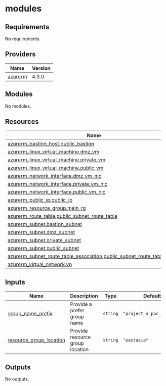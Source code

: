 # modules

<!-- BEGINNING OF PRE-COMMIT-OPENTOFU DOCS HOOK -->
## Requirements

No requirements.

## Providers

| Name | Version |
|------|---------|
| <a name="provider_azurerm"></a> [azurerm](#provider\_azurerm) | 4.3.0 |

## Modules

No modules.

## Resources

| Name | Type |
|------|------|
| [azurerm_bastion_host.public_bastion](https://registry.terraform.io/providers/hashicorp/azurerm/latest/docs/resources/bastion_host) | resource |
| [azurerm_linux_virtual_machine.dmz_vm](https://registry.terraform.io/providers/hashicorp/azurerm/latest/docs/resources/linux_virtual_machine) | resource |
| [azurerm_linux_virtual_machine.private_vm](https://registry.terraform.io/providers/hashicorp/azurerm/latest/docs/resources/linux_virtual_machine) | resource |
| [azurerm_linux_virtual_machine.public_vm](https://registry.terraform.io/providers/hashicorp/azurerm/latest/docs/resources/linux_virtual_machine) | resource |
| [azurerm_network_interface.dmz_vm_nic](https://registry.terraform.io/providers/hashicorp/azurerm/latest/docs/resources/network_interface) | resource |
| [azurerm_network_interface.private_vm_nic](https://registry.terraform.io/providers/hashicorp/azurerm/latest/docs/resources/network_interface) | resource |
| [azurerm_network_interface.public_vm_nic](https://registry.terraform.io/providers/hashicorp/azurerm/latest/docs/resources/network_interface) | resource |
| [azurerm_public_ip.public_ip](https://registry.terraform.io/providers/hashicorp/azurerm/latest/docs/resources/public_ip) | resource |
| [azurerm_resource_group.main_rg](https://registry.terraform.io/providers/hashicorp/azurerm/latest/docs/resources/resource_group) | resource |
| [azurerm_route_table.public_subnet_route_table](https://registry.terraform.io/providers/hashicorp/azurerm/latest/docs/resources/route_table) | resource |
| [azurerm_subnet.bastion_subnet](https://registry.terraform.io/providers/hashicorp/azurerm/latest/docs/resources/subnet) | resource |
| [azurerm_subnet.dmz_subnet](https://registry.terraform.io/providers/hashicorp/azurerm/latest/docs/resources/subnet) | resource |
| [azurerm_subnet.private_subnet](https://registry.terraform.io/providers/hashicorp/azurerm/latest/docs/resources/subnet) | resource |
| [azurerm_subnet.public_subnet](https://registry.terraform.io/providers/hashicorp/azurerm/latest/docs/resources/subnet) | resource |
| [azurerm_subnet_route_table_association.public_subnet_route_table_assoc](https://registry.terraform.io/providers/hashicorp/azurerm/latest/docs/resources/subnet_route_table_association) | resource |
| [azurerm_virtual_network.vn](https://registry.terraform.io/providers/hashicorp/azurerm/latest/docs/resources/virtual_network) | resource |

## Inputs

| Name | Description | Type | Default | Required |
|------|-------------|------|---------|:--------:|
| <a name="input_group_name_prefix"></a> [group\_name\_prefix](#input\_group\_name\_prefix) | Provide a prefer group name | `string` | `"project_a_poc_testing"` | no |
| <a name="input_resource_group_location"></a> [resource\_group\_location](#input\_resource\_group\_location) | Provide resource group location | `string` | `"eastasia"` | no |

## Outputs

No outputs.
<!-- END OF PRE-COMMIT-OPENTOFU DOCS HOOK -->
